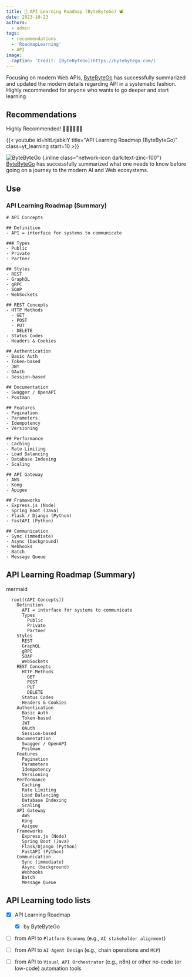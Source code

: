 ```yaml
---
title: 🛂 API Learning Roadmap (ByteByteGo) 📽
date: 2023-10-23
authors:
  - admin
tags:
  - recommendations
  - 'RoadmapLearning'
  - API
image:
  caption: 'Credit: [ByteByteGo](https://bytebytego.com/)'
---
```


Focusing on modern Web APIs, [ByteByteGo](https://bytebytego.com/) has successfully summarized and updated the modern details regarding API in a systematic fashion.  Highly recommended for anyone who wants to go deeper and start learning.

<!-- more -->

## Recommendations

Highly Recommended! 👍🏽👍🏻👍🏿

{{< youtube id=hltLrjabkiY title="API Learning Roadmap (ByteByteGo)" class=yt_learning start=10 >}}


![ByteByteGo](icons/brands/ByteByteGo.jpg)
{.inline  class="network-icon dark:text-zinc-100"}
[ByteByteGo](https://bytebytego.com/) has successfully summarized what one needs to know before going on a journey to the modern AI and Web ecosystems.
## Use 

### API Learning Roadmap (Summary)

```markmap {height="200px"}
# API Concepts

## Definition
- API = interface for systems to communicate

### Types
- Public
- Private
- Partner

## Styles
- REST
- GraphQL
- gRPC
- SOAP
- WebSockets

## REST Concepts
- HTTP Methods
  - GET
  - POST
  - PUT
  - DELETE
- Status Codes
- Headers & Cookies

## Authentication
- Basic Auth
- Token-based
- JWT
- OAuth
- Session-based

## Documentation
- Swagger / OpenAPI
- Postman

## Features
- Pagination
- Parameters
- Idempotency
- Versioning

## Performance
- Caching
- Rate Limiting
- Load Balancing
- Database Indexing
- Scaling

## API Gateway
- AWS
- Kong
- Apigee

## Frameworks
- Express.js (Node)
- Spring Boot (Java)
- Flask / Django (Python)
- FastAPI (Python)

## Communication
- Sync (immediate)
- Async (background)
- Webhooks
- Batch
- Message Queue

```


## API Learning Roadmap (Summary)

mermaid

```mermaid
  root((API Concepts))
    Definition
      API = interface for systems to communicate
      Types
        Public
        Private
        Partner
    Styles
      REST
      GraphQL
      gRPC
      SOAP
      WebSockets
    REST Concepts
      HTTP Methods
        GET
        POST
        PUT
        DELETE
      Status Codes
      Headers & Cookies
    Authentication
      Basic Auth
      Token-based
      JWT
      OAuth
      Session-based
    Documentation
      Swagger / OpenAPI
      Postman
    Features
      Pagination
      Parameters
      Idempotency
      Versioning
    Performance
      Caching
      Rate Limiting
      Load Balancing
      Database Indexing
      Scaling
    API Gateway
      AWS
      Kong
      Apigee
    Frameworks
      Express.js (Node)
      Spring Boot (Java)
      Flask/Django (Python)
      FastAPI (Python)
    Communication
      Sync (immediate)
      Async (background)
      Webhooks
      Batch
      Message Queue
```

## API Learning todo lists
- [x] API Learning Roadmap 
  - [x] by ByteByteGo
- [ ] from API to `Platform Economy` (e.g., `AI stakeholder alignment`)
- [ ] from API to `AI Agent Design` (e.g., chain operations and `MCP`)
- [ ] from API to `Visual API Orchestrator` (e.g., n8n) or other no-code (or low-code) automation tools

